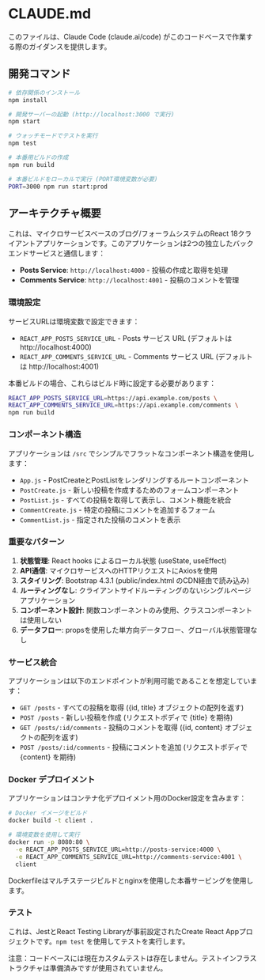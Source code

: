 # CLAUDE.md

このファイルは、Claude Code (claude.ai/code) がこのコードベースで作業する際のガイダンスを提供します。

## 開発コマンド

```bash
# 依存関係のインストール
npm install

# 開発サーバーの起動 (http://localhost:3000 で実行)
npm start

# ウォッチモードでテストを実行
npm test

# 本番用ビルドの作成
npm run build

# 本番ビルドをローカルで実行 (PORT環境変数が必要)
PORT=3000 npm run start:prod
```

## アーキテクチャ概要

これは、マイクロサービスベースのブログ/フォーラムシステムのReact 18クライアントアプリケーションです。このアプリケーションは2つの独立したバックエンドサービスと通信します：

- **Posts Service**: `http://localhost:4000` - 投稿の作成と取得を処理
- **Comments Service**: `http://localhost:4001` - 投稿のコメントを管理

### 環境設定

サービスURLは環境変数で設定できます：
- `REACT_APP_POSTS_SERVICE_URL` - Posts サービス URL (デフォルトは http://localhost:4000)
- `REACT_APP_COMMENTS_SERVICE_URL` - Comments サービス URL (デフォルトは http://localhost:4001)

本番ビルドの場合、これらはビルド時に設定する必要があります：
```bash
REACT_APP_POSTS_SERVICE_URL=https://api.example.com/posts \
REACT_APP_COMMENTS_SERVICE_URL=https://api.example.com/comments \
npm run build
```

### コンポーネント構造

アプリケーションは `/src` でシンプルでフラットなコンポーネント構造を使用します：

- `App.js` - PostCreateとPostListをレンダリングするルートコンポーネント
- `PostCreate.js` - 新しい投稿を作成するためのフォームコンポーネント
- `PostList.js` - すべての投稿を取得して表示し、コメント機能を統合
- `CommentCreate.js` - 特定の投稿にコメントを追加するフォーム
- `CommentList.js` - 指定された投稿のコメントを表示

### 重要なパターン

1. **状態管理**: React hooks によるローカル状態 (useState, useEffect)
2. **API通信**: マイクロサービスへのHTTPリクエストにAxiosを使用
3. **スタイリング**: Bootstrap 4.3.1 (public/index.html のCDN経由で読み込み)
4. **ルーティングなし**: クライアントサイドルーティングのないシングルページアプリケーション
5. **コンポーネント設計**: 関数コンポーネントのみ使用、クラスコンポーネントは使用しない
6. **データフロー**: propsを使用した単方向データフロー、グローバル状態管理なし

### サービス統合

アプリケーションは以下のエンドポイントが利用可能であることを想定しています：

- `GET /posts` - すべての投稿を取得 ({id, title} オブジェクトの配列を返す)
- `POST /posts` - 新しい投稿を作成 (リクエストボディで {title} を期待)
- `GET /posts/:id/comments` - 投稿のコメントを取得 ({id, content} オブジェクトの配列を返す)
- `POST /posts/:id/comments` - 投稿にコメントを追加 (リクエストボディで {content} を期待)

### Docker デプロイメント

アプリケーションはコンテナ化デプロイメント用のDocker設定を含みます：

```bash
# Docker イメージをビルド
docker build -t client .

# 環境変数を使用して実行
docker run -p 8080:80 \
  -e REACT_APP_POSTS_SERVICE_URL=http://posts-service:4000 \
  -e REACT_APP_COMMENTS_SERVICE_URL=http://comments-service:4001 \
  client
```

Dockerfileはマルチステージビルドとnginxを使用した本番サービングを使用します。

### テスト

これは、JestとReact Testing Libraryが事前設定されたCreate React Appプロジェクトです。`npm test` を使用してテストを実行します。

注意：コードベースには現在カスタムテストは存在しません。テストインフラストラクチャは準備済みですが使用されていません。